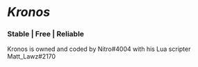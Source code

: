 # *Kronos*
### Stable | Free | Reliable
Kronos is owned and coded by Nitro#4004 with his Lua scripter Matt_Lawz#2170

